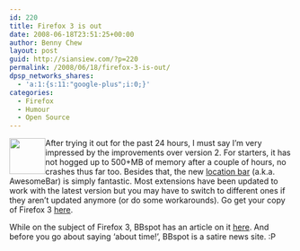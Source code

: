 ```yaml
---
id: 220
title: Firefox 3 is out
date: 2008-06-18T23:51:25+00:00
author: Benny Chew
layout: post
guid: http://siansiew.com/?p=220
permalink: /2008/06/18/firefox-3-is-out/
dpsp_networks_shares:
  - 'a:1:{s:11:"google-plus";i:0;}'
categories:
  - Firefox
  - Humour
  - Open Source
---
```

 <img class="alignleft" style="float: left;" src="https://bennychew.com/blog/wp-content/uploads/2006/09/firefox-logo-64x64.png" alt="" width="64" height="64" />After trying it out for the past 24 hours, I must say I&#8217;m very impressed by the improvements over version 2. For starters, it has not hogged up to 500+MB of memory after a couple of hours, no crashes thus far too. Besides that, the new <a href="http://www.mozilla-europe.org/en/firefox/features/#location-bar" target="_blank">location bar</a> (a.k.a. AwesomeBar) is simply fantastic. Most extensions have been updated to work with the latest version but you may have to switch to different ones if they aren&#8217;t updated anymore (or do some workarounds). Go get your copy of Firefox 3 <a href="http://www.mozilla.com/firefox/" target="_blank">here</a>.

While on the subject of Firefox 3, BBspot has an article on it <a href="http://www.bbspot.com/News/2008/06/microsoft-abandons-internet-explorer-8.html" target="_blank">here</a>. And before you go about saying &#8216;about time!&#8217;, BBspot is a satire news site. :P